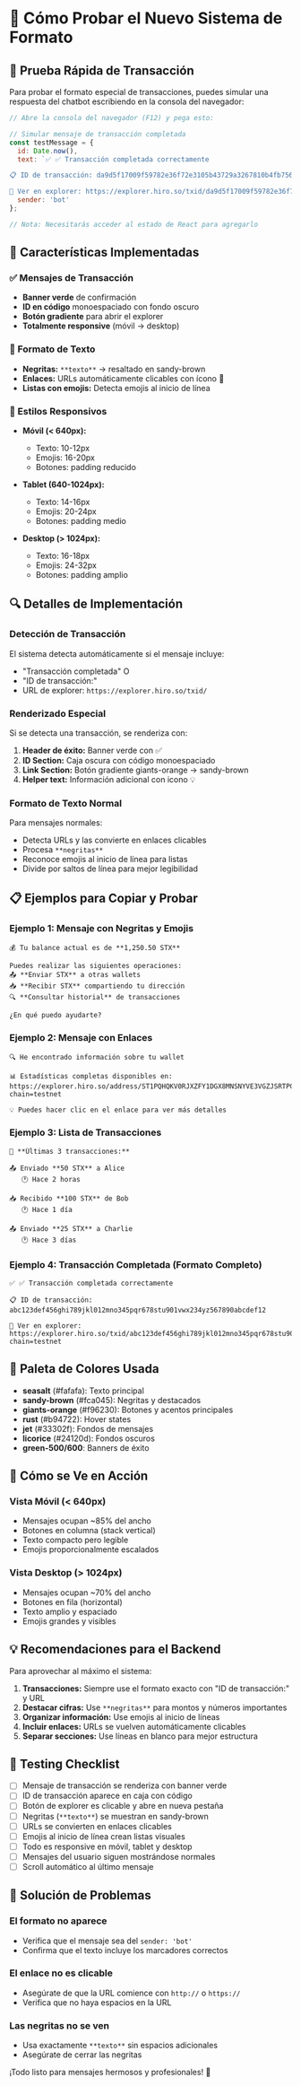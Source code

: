 # 🧪 Cómo Probar el Nuevo Sistema de Formato

## 🎯 Prueba Rápida de Transacción

Para probar el formato especial de transacciones, puedes simular una respuesta del chatbot escribiendo en la consola del navegador:

```javascript
// Abre la consola del navegador (F12) y pega esto:

// Simular mensaje de transacción completada
const testMessage = {
  id: Date.now(),
  text: `✅ ✅ Transacción completada correctamente

📋 ID de transacción: da9d5f17009f59782e36f72e3105b43729a3267810b4fb756bfaf6958c728a0c

🔗 Ver en explorer: https://explorer.hiro.so/txid/da9d5f17009f59782e36f72e3105b43729a3267810b4fb756bfaf6958c728a0c?chain=testnet`,
  sender: 'bot'
};

// Nota: Necesitarás acceder al estado de React para agregarlo
```

## 📱 Características Implementadas

### ✅ Mensajes de Transacción
- **Banner verde** de confirmación
- **ID en código** monoespaciado con fondo oscuro
- **Botón gradiente** para abrir el explorer
- **Totalmente responsive** (móvil → desktop)

### 📝 Formato de Texto
- **Negritas:** `**texto**` → resaltado en sandy-brown
- **Enlaces:** URLs automáticamente clicables con ícono 🔗
- **Listas con emojis:** Detecta emojis al inicio de línea

### 🎨 Estilos Responsivos
- **Móvil (< 640px):**
  - Texto: 10-12px
  - Emojis: 16-20px
  - Botones: padding reducido
  
- **Tablet (640-1024px):**
  - Texto: 14-16px
  - Emojis: 20-24px
  - Botones: padding medio
  
- **Desktop (> 1024px):**
  - Texto: 16-18px
  - Emojis: 24-32px
  - Botones: padding amplio

## 🔍 Detalles de Implementación

### Detección de Transacción
El sistema detecta automáticamente si el mensaje incluye:
- "Transacción completada" O
- "ID de transacción:"
- URL de explorer: `https://explorer.hiro.so/txid/`

### Renderizado Especial
Si se detecta una transacción, se renderiza con:
1. **Header de éxito:** Banner verde con ✅
2. **ID Section:** Caja oscura con código monoespaciado
3. **Link Section:** Botón gradiente giants-orange → sandy-brown
4. **Helper text:** Información adicional con icono 💡

### Formato de Texto Normal
Para mensajes normales:
- Detecta URLs y las convierte en enlaces clicables
- Procesa `**negritas**` 
- Reconoce emojis al inicio de línea para listas
- Divide por saltos de línea para mejor legibilidad

## 📋 Ejemplos para Copiar y Probar

### Ejemplo 1: Mensaje con Negritas y Emojis
```
💰 Tu balance actual es de **1,250.50 STX**

Puedes realizar las siguientes operaciones:
📤 **Enviar STX** a otras wallets
📥 **Recibir STX** compartiendo tu dirección
🔍 **Consultar historial** de transacciones

¿En qué puedo ayudarte?
```

### Ejemplo 2: Mensaje con Enlaces
```
🔍 He encontrado información sobre tu wallet

📊 Estadísticas completas disponibles en:
https://explorer.hiro.so/address/ST1PQHQKV0RJXZFY1DGX8MNSNYVE3VGZJSRTPGZGM?chain=testnet

💡 Puedes hacer clic en el enlace para ver más detalles
```

### Ejemplo 3: Lista de Transacciones
```
📜 **Últimas 3 transacciones:**

📤 Enviado **50 STX** a Alice
   🕐 Hace 2 horas
   
📥 Recibido **100 STX** de Bob
   🕐 Hace 1 día
   
📤 Enviado **25 STX** a Charlie
   🕐 Hace 3 días
```

### Ejemplo 4: Transacción Completada (Formato Completo)
```
✅ ✅ Transacción completada correctamente

📋 ID de transacción: abc123def456ghi789jkl012mno345pqr678stu901vwx234yz567890abcdef12

🔗 Ver en explorer: https://explorer.hiro.so/txid/abc123def456ghi789jkl012mno345pqr678stu901vwx234yz567890abcdef12?chain=testnet
```

## 🎨 Paleta de Colores Usada

- **seasalt** (#fafafa): Texto principal
- **sandy-brown** (#fca045): Negritas y destacados
- **giants-orange** (#f96230): Botones y acentos principales
- **rust** (#b94722): Hover states
- **jet** (#33302f): Fondos de mensajes
- **licorice** (#24120d): Fondos oscuros
- **green-500/600**: Banners de éxito

## 🚀 Cómo se Ve en Acción

### Vista Móvil (< 640px)
- Mensajes ocupan ~85% del ancho
- Botones en columna (stack vertical)
- Texto compacto pero legible
- Emojis proporcionalmente escalados

### Vista Desktop (> 1024px)
- Mensajes ocupan ~70% del ancho
- Botones en fila (horizontal)
- Texto amplio y espaciado
- Emojis grandes y visibles

## 💡 Recomendaciones para el Backend

Para aprovechar al máximo el sistema:

1. **Transacciones:** Siempre use el formato exacto con "ID de transacción:" y URL
2. **Destacar cifras:** Use `**negritas**` para montos y números importantes
3. **Organizar información:** Use emojis al inicio de líneas
4. **Incluir enlaces:** URLs se vuelven automáticamente clicables
5. **Separar secciones:** Use líneas en blanco para mejor estructura

## 🎯 Testing Checklist

- [ ] Mensaje de transacción se renderiza con banner verde
- [ ] ID de transacción aparece en caja con código
- [ ] Botón de explorer es clicable y abre en nueva pestaña
- [ ] Negritas (`**texto**`) se muestran en sandy-brown
- [ ] URLs se convierten en enlaces clicables
- [ ] Emojis al inicio de línea crean listas visuales
- [ ] Todo es responsive en móvil, tablet y desktop
- [ ] Mensajes del usuario siguen mostrándose normales
- [ ] Scroll automático al último mensaje

## 🔧 Solución de Problemas

### El formato no aparece
- Verifica que el mensaje sea del `sender: 'bot'`
- Confirma que el texto incluye los marcadores correctos

### El enlace no es clicable
- Asegúrate de que la URL comience con `http://` o `https://`
- Verifica que no haya espacios en la URL

### Las negritas no se ven
- Usa exactamente `**texto**` sin espacios adicionales
- Asegúrate de cerrar las negritas

¡Todo listo para mensajes hermosos y profesionales! 🎉

